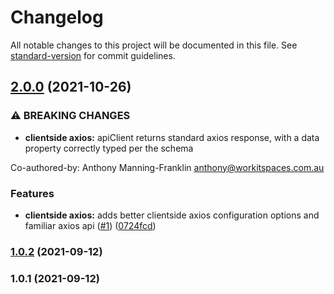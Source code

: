 # Changelog

All notable changes to this project will be documented in this file. See [standard-version](https://github.com/conventional-changelog/standard-version) for commit guidelines.

## [2.0.0](https://github.com/antman261/zod-http-schemas/compare/v1.0.2...v2.0.0) (2021-10-26)


### ⚠ BREAKING CHANGES

* **clientside axios:** apiClient returns standard axios response, with a data property correctly typed per
the schema

Co-authored-by: Anthony Manning-Franklin <anthony@workitspaces.com.au>

### Features

* **clientside axios:** adds better clientside axios configuration options and familiar axios api ([#1](https://github.com/antman261/zod-http-schemas/issues/1)) ([0724fcd](https://github.com/antman261/zod-http-schemas/commit/0724fcdc8e785405f177b07e1c0750c3c900cc3f))

### [1.0.2](https://github.com/antman261/zod-http-schemas/compare/v1.0.1...v1.0.2) (2021-09-12)

### 1.0.1 (2021-09-12)
